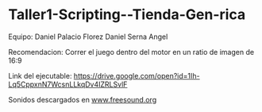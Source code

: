 # Taller1-Scripting--Tienda-Gen-rica


Equipo:
Daniel Palacio Florez
Daniel Serna Angel


Recomendacion:
Correr el juego dentro del motor en un ratio de imagen de 16:9

Link del ejecutable:
https://drive.google.com/open?id=1Ih-Lq5CppxnN7WcsnLLkqDv4IZRLSvlF

Sonidos descargados en www.freesound.org
